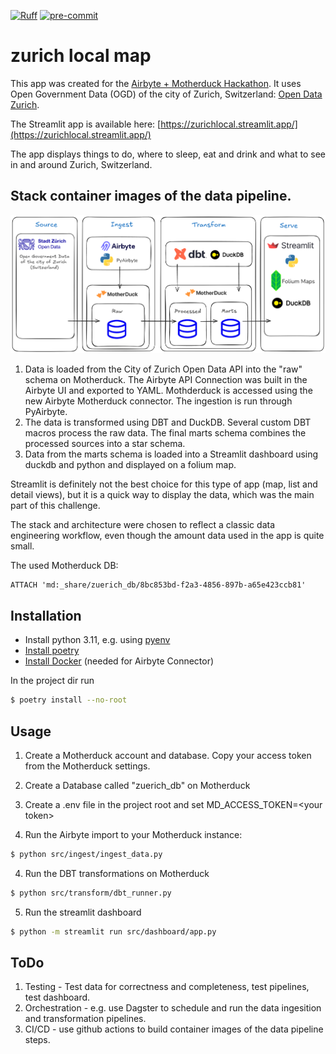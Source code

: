 [![Ruff](https://img.shields.io/endpoint?url=https://raw.githubusercontent.com/astral-sh/ruff/main/assets/badge/v2.json)](https://github.com/astral-sh/ruff)
[![pre-commit](https://img.shields.io/badge/pre--commit-enabled-brightgreen?logo=pre-commit)](https://github.com/pre-commit/pre-commit)


zurich local map
================

This app was created for the [Airbyte + Motherduck Hackathon](https://airbyte.com/hackathon-airbytemotherduck). It uses Open Government Data (OGD) of the city of Zurich, Switzerland: [Open Data Zurich](https://data.stadt-zuerich.ch/).

The Streamlit app is available here: [https://zurichlocal.streamlit.app/](https://zurichlocal.streamlit.app/)

The app displays things to do, where to sleep, eat and drink and what to see in and around Zurich, Switzerland.

## Stack container images of the data pipeline.

![image](zurich_local_stack.png)

1. Data is loaded from the City of Zurich Open Data API into the "raw" schema on Motherduck. The Airbyte API Connection was built in the Airbyte UI and exported to YAML. Mothderduck is accessed using the new Airbyte Motherduck connector. The ingestion is run through PyAirbyte.
2. The data is transformed using DBT and DuckDB. Several custom DBT macros process the raw data. The final marts schema combines the processed sources into a star schema.
3. Data from the marts schema is loaded into a Streamlit dashboard using duckdb and python and displayed on a folium map.

Streamlit is definitely not the best choice for this type of app (map, list and detail views), but it is a quick way to display the data, which was the main part of this challenge.

The stack and architecture were chosen to reflect a classic data engineering workflow, even though the amount data used in the app is quite small.

The used Motherduck DB:
```
ATTACH 'md:_share/zuerich_db/8bc853bd-f2a3-4856-897b-a65e423ccb81'
```

## Installation

* Install python 3.11, e.g. using [pyenv](https://github.com/pyenv/pyenv)
* [Install poetry](https://python-poetry.org/docs/#installation)
* [Install Docker](https://docs.docker.com/get-started/get-docker/) (needed for Airbyte Connector)

In the project dir run

```bash
$ poetry install --no-root
```

## Usage

1. Create a Motherduck account and database. Copy your access token from the Motherduck settings.

2. Create a Database called "zuerich_db" on Motherduck

3. Create a .env file in the project root and set MD_ACCESS_TOKEN=\<your token\>

4. Run the Airbyte import to your Motherduck instance:

```bash
$ python src/ingest/ingest_data.py
```

4. Run the DBT transformations on Motherduck


```bash
$ python src/transform/dbt_runner.py
```

5. Run the streamlit dashboard

```bash
$ python -m streamlit run src/dashboard/app.py
```



## ToDo

1. Testing - Test data for correctness and completeness, test pipelines, test dashboard.
2. Orchestration - e.g. use Dagster to schedule and run the data ingesition and transformation pipelines.
3. CI/CD - use github actions to build container images of the data pipeline steps.
